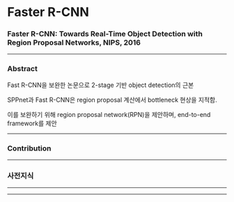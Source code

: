 # Faster R-CNN
### Faster R-CNN: Towards Real-Time Object Detection with Region Proposal Networks, NIPS, 2016

---
### Abstract
Fast R-CNN을 보완한 논문으로 2-stage 기반 object detection의 근본

SPPnet과 Fast R-CNN은 region proposal 계산에서 bottleneck 현상을 지적함.

이를 보완하기 위해 region proposal network(RPN)을 제안하며, end-to-end framework를 제안

---
### Contribution

---
### 사전지식

---


---
